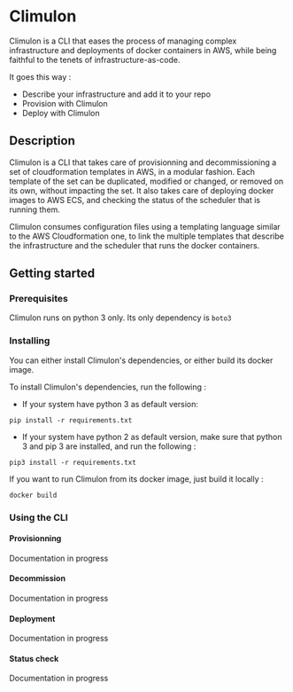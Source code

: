 # Climulon

Climulon is a CLI that eases the process of managing complex infrastructure and deployments of docker containers in AWS, while being faithful to the tenets of infrastructure-as-code.

It goes this way :
- Describe your infrastructure and add it to your repo
- Provision with Climulon
- Deploy with Climulon

## Description

Climulon is a CLI that takes care of provisionning and decommissioning a set of cloudformation templates in AWS, in a modular fashion. Each template of the set can be duplicated, modified or changed, or removed on its own, without impacting the set.
It also takes care of deploying docker images to AWS ECS, and checking the status of the scheduler that is running them.

Climulon consumes configuration files using a templating language similar to the AWS Cloudformation one, to link the multiple templates that describe the infrastructure and the scheduler that runs the docker containers.

## Getting started 

### Prerequisites

Climulon runs on python 3 only.
Its only dependency is `boto3`

### Installing

You can either install Climulon's dependencies, or either build its docker image.

To install Climulon's dependencies, run the following :
- If your system have python 3 as default version:
```
pip install -r requirements.txt
```
- If your system have python 2 as default version, make sure that python 3 and pip 3 are installed, and run the following :
```
pip3 install -r requirements.txt
```

If you want to run Climulon from its docker image, just build it locally :
```
docker build
```

### Using the CLI

#### Provisionning 

Documentation in progress

#### Decommission

Documentation in progress

#### Deployment

Documentation in progress

#### Status check

Documentation in progress
